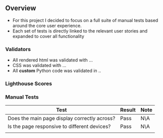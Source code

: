 ## Overview

* For this project I decided to focus on a full suite of manual tests based around the core user experience.
* Each set of tests is directly linked to the relevant user stories and expanded to cover all functionality

### Validators

* All rendered html was validated with ...
* CSS was validated with ...
* All __custom__ Python code was validated in ..

### Lighthouse Scores

### Manual Tests

|Test| Result | Note
|--|--|--|
| Does the main page display correctly across? | Pass | N\A |
| Is the page responsive to different devices? | Pass | N\A |
|  |  |  |

